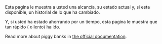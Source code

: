Esta pagina le muestra a usted una alcancía, su estado actual y, si esta disponible, un historial de lo que ha cambiado.

Y, si usted ha estado ahorrando por un tiempo, esta pagina le muestra que tan rápido ( o lento) ha ido.

Read more about piggy banks in [the official documentation](https://docs.firefly-iii.org/advanced-concepts/piggies).